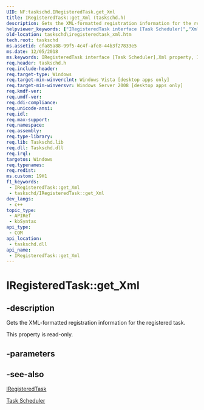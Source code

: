 ```yaml
---
UID: NF:taskschd.IRegisteredTask.get_Xml
title: IRegisteredTask::get_Xml (taskschd.h)
description: Gets the XML-formatted registration information for the registered task.
helpviewer_keywords: ["IRegisteredTask interface [Task Scheduler]","Xml property","IRegisteredTask.Xml","IRegisteredTask.get_Xml","IRegisteredTask::Xml","IRegisteredTask::get_Xml","Xml property [Task Scheduler]","Xml property [Task Scheduler]","IRegisteredTask interface","get_Xml","taskschd.iregisteredtask_xml","taskschd/IRegisteredTask::Xml","taskschd/IRegisteredTask::get_Xml"]
old-location: taskschd\iregisteredtask_xml.htm
tech.root: taskschd
ms.assetid: cfa85a88-99f5-4c4f-afe8-44b3f27833e5
ms.date: 12/05/2018
ms.keywords: IRegisteredTask interface [Task Scheduler],Xml property, IRegisteredTask.Xml, IRegisteredTask.get_Xml, IRegisteredTask::Xml, IRegisteredTask::get_Xml, Xml property [Task Scheduler], Xml property [Task Scheduler],IRegisteredTask interface, get_Xml, taskschd.iregisteredtask_xml, taskschd/IRegisteredTask::Xml, taskschd/IRegisteredTask::get_Xml
req.header: taskschd.h
req.include-header: 
req.target-type: Windows
req.target-min-winverclnt: Windows Vista [desktop apps only]
req.target-min-winversvr: Windows Server 2008 [desktop apps only]
req.kmdf-ver: 
req.umdf-ver: 
req.ddi-compliance: 
req.unicode-ansi: 
req.idl: 
req.max-support: 
req.namespace: 
req.assembly: 
req.type-library: 
req.lib: Taskschd.lib
req.dll: Taskschd.dll
req.irql: 
targetos: Windows
req.typenames: 
req.redist: 
ms.custom: 19H1
f1_keywords:
 - IRegisteredTask::get_Xml
 - taskschd/IRegisteredTask::get_Xml
dev_langs:
 - c++
topic_type:
 - APIRef
 - kbSyntax
api_type:
 - COM
api_location:
 - taskschd.dll
api_name:
 - IRegisteredTask::get_Xml
---
```


# IRegisteredTask::get_Xml


## -description

Gets the XML-formatted registration information for the registered task.

This property is read-only.

## -parameters

## -see-also

<a href="/windows/desktop/api/taskschd/nn-taskschd-iregisteredtask">IRegisteredTask</a>



<a href="/windows/desktop/TaskSchd/task-scheduler-start-page">Task Scheduler</a>

